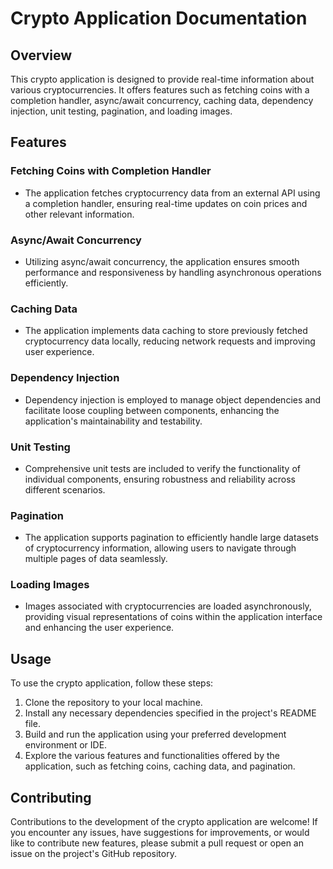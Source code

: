 
# Crypto Application Documentation

## Overview
This crypto application is designed to provide real-time information about various cryptocurrencies. It offers features such as fetching coins with a completion handler, async/await concurrency, caching data, dependency injection, unit testing, pagination, and loading images.

## Features
### Fetching Coins with Completion Handler
- The application fetches cryptocurrency data from an external API using a completion handler, ensuring real-time updates on coin prices and other relevant information.

### Async/Await Concurrency
- Utilizing async/await concurrency, the application ensures smooth performance and responsiveness by handling asynchronous operations efficiently.

### Caching Data
- The application implements data caching to store previously fetched cryptocurrency data locally, reducing network requests and improving user experience.

### Dependency Injection
- Dependency injection is employed to manage object dependencies and facilitate loose coupling between components, enhancing the application's maintainability and testability.

### Unit Testing
- Comprehensive unit tests are included to verify the functionality of individual components, ensuring robustness and reliability across different scenarios.

### Pagination
- The application supports pagination to efficiently handle large datasets of cryptocurrency information, allowing users to navigate through multiple pages of data seamlessly.

### Loading Images
- Images associated with cryptocurrencies are loaded asynchronously, providing visual representations of coins within the application interface and enhancing the user experience.

## Usage
To use the crypto application, follow these steps:
1. Clone the repository to your local machine.
2. Install any necessary dependencies specified in the project's README file.
3. Build and run the application using your preferred development environment or IDE.
4. Explore the various features and functionalities offered by the application, such as fetching coins, caching data, and pagination.

## Contributing
Contributions to the development of the crypto application are welcome! If you encounter any issues, have suggestions for improvements, or would like to contribute new features, please submit a pull request or open an issue on the project's GitHub repository.

